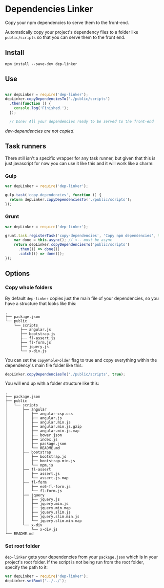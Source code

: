 # Dependencies Linker

Copy your npm dependencies to serve them to the front-end.

Automatically copy your project's dependency files to a folder like `public/scripts`
so that you can serve them to the front end.

## Install
```
npm install --save-dev dep-linker
```

## Use
``` javascript

var depLinker = require('dep-linker');
depLinker.copyDependenciesTo('./public/scripts')
  .then(function () {
    console.log('Finished.');
  });

  // Done! All your dependencies ready to be served to the front-end
```
*dev-dependencies are not copied*.

## Task runners
There still isn't a specific wrapper for any task runner, but given that this
is just javascript for now you can use it like this and it will work like a charm:
### Gulp
``` javascript
var depLinker = require('dep-linker');

gulp.task('copy-dependencies', function () {
  return depLinker.copyDependenciesTo('./public/scripts');
});
```
### Grunt
``` javascript
var depLinker = require('dep-linker');

grunt.task.registerTask('copy-dependencies', 'Copy npm dependencies', function () {
    var done = this.async(); // <-- must be async
    return depLinker.copyDependenciesTo('public/scripts')
      .then(() => done())
      .catch(() => done());
});

```

## Options
### Copy whole folders
By default `dep-linker` copies just the main file of your dependencies,
so you have a structure that looks like this:
```
.
├── package.json
└── public
    └── scripts
       ├── angular.js
       ├── bootstrap.js
       ├── fl-assert.js
       ├── fl-form.js
       ├── jquery.js
       └── x-div.js
```

You can set the `copyWholeFolder` flag to true and copy everything within the
dependency's main file folder like this:
``` javascript
depLinker.copyDependenciesTo('./public/scripts', true);
```

You will end up with a folder structure like this:
```
.
├── package.json
├── public
│   └── scripts
│       ├── angular
│       │   ├── angular-csp.css
│       │   ├── angular.js
│       │   ├── angular.min.js
│       │   ├── angular.min.js.gzip
│       │   ├── angular.min.js.map
│       │   ├── bower.json
│       │   ├── index.js
│       │   ├── package.json
│       │   └── README.md
│       ├── bootstrap
│       │   ├── bootstrap.js
│       │   ├── bootstrap.min.js
│       │   └── npm.js
│       ├── fl-assert
│       │   ├── assert.js
│       │   └── assert.js.map
│       ├── fl-form
│       │   ├── es6-fl-form.js
│       │   └── fl-form.js
│       ├── jquery
│       │   ├── jquery.js
│       │   ├── jquery.min.js
│       │   ├── jquery.min.map
│       │   ├── jquery.slim.js
│       │   ├── jquery.slim.min.js
│       │   └── jquery.slim.min.map
│       └── x-div
│           └── x-div.js
└── README.md

```
### Set root folder
`dep-linker` gets your dependencies from your `package.json` which is in your project's
root folder. If the script is not being run from the root folder, specify the path
to it:

``` javascript
var depLinker = require('dep-linker');
depLinker.setRoot('../../');
```
